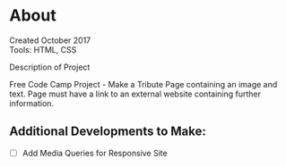 # About
Created October 2017</br>
Tools: HTML, CSS

Description of Project

Free Code Camp Project - Make a Tribute Page containing an image and text. Page must have a link to an external website containing further information.

## Additional Developments to Make:

- [ ] Add Media Queries for Responsive Site


